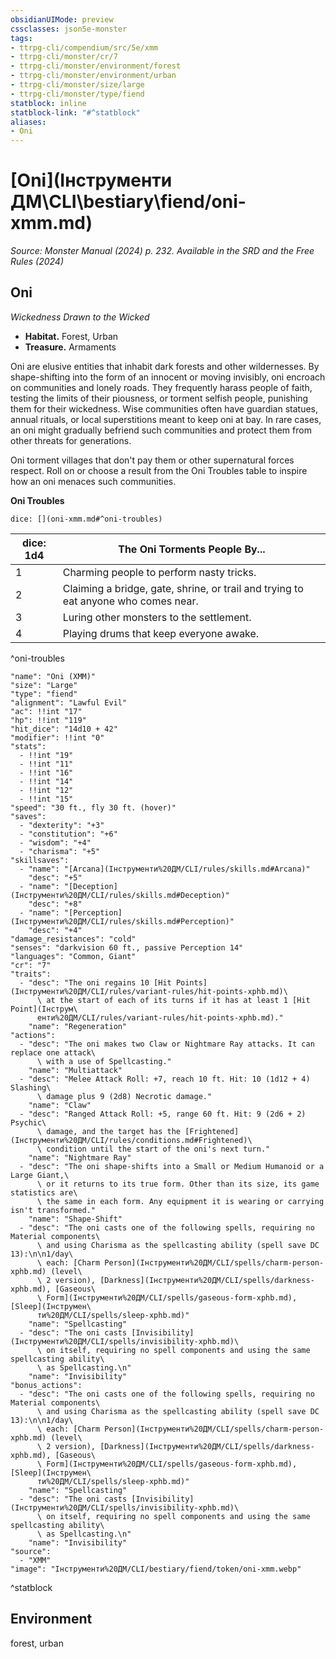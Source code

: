 ```yaml
---
obsidianUIMode: preview
cssclasses: json5e-monster
tags:
- ttrpg-cli/compendium/src/5e/xmm
- ttrpg-cli/monster/cr/7
- ttrpg-cli/monster/environment/forest
- ttrpg-cli/monster/environment/urban
- ttrpg-cli/monster/size/large
- ttrpg-cli/monster/type/fiend
statblock: inline
statblock-link: "#^statblock"
aliases:
- Oni
---
```

# [Oni](Інструменти ДМ\CLI\bestiary\fiend/oni-xmm.md)
*Source: Monster Manual (2024) p. 232. Available in the <span title='Systems Reference Document (5.2)'>SRD</span> and the Free Rules (2024)*  

## Oni

*Wickedness Drawn to the Wicked*

- **Habitat.** Forest, Urban  
- **Treasure.** Armaments  

Oni are elusive entities that inhabit dark forests and other wildernesses. By shape-shifting into the form of an innocent or moving invisibly, oni encroach on communities and lonely roads. They frequently harass people of faith, testing the limits of their piousness, or torment selfish people, punishing them for their wickedness. Wise communities often have guardian statues, annual rituals, or local superstitions meant to keep oni at bay. In rare cases, an oni might gradually befriend such communities and protect them from other threats for generations.

Oni torment villages that don't pay them or other supernatural forces respect. Roll on or choose a result from the Oni Troubles table to inspire how an oni menaces such communities.

**Oni Troubles**

`dice: [](oni-xmm.md#^oni-troubles)`

| dice: 1d4 | The Oni Torments People By... |
|-----------|-------------------------------|
| 1 | Charming people to perform nasty tricks. |
| 2 | Claiming a bridge, gate, shrine, or trail and trying to eat anyone who comes near. |
| 3 | Luring other monsters to the settlement. |
| 4 | Playing drums that keep everyone awake. |
^oni-troubles

```statblock
"name": "Oni (XMM)"
"size": "Large"
"type": "fiend"
"alignment": "Lawful Evil"
"ac": !!int "17"
"hp": !!int "119"
"hit_dice": "14d10 + 42"
"modifier": !!int "0"
"stats":
  - !!int "19"
  - !!int "11"
  - !!int "16"
  - !!int "14"
  - !!int "12"
  - !!int "15"
"speed": "30 ft., fly 30 ft. (hover)"
"saves":
  - "dexterity": "+3"
  - "constitution": "+6"
  - "wisdom": "+4"
  - "charisma": "+5"
"skillsaves":
  - "name": "[Arcana](Інструменти%20ДМ/CLI/rules/skills.md#Arcana)"
    "desc": "+5"
  - "name": "[Deception](Інструменти%20ДМ/CLI/rules/skills.md#Deception)"
    "desc": "+8"
  - "name": "[Perception](Інструменти%20ДМ/CLI/rules/skills.md#Perception)"
    "desc": "+4"
"damage_resistances": "cold"
"senses": "darkvision 60 ft., passive Perception 14"
"languages": "Common, Giant"
"cr": "7"
"traits":
  - "desc": "The oni regains 10 [Hit Points](Інструменти%20ДМ/CLI/rules/variant-rules/hit-points-xphb.md)\
      \ at the start of each of its turns if it has at least 1 [Hit Point](Інструм\
      енти%20ДМ/CLI/rules/variant-rules/hit-points-xphb.md)."
    "name": "Regeneration"
"actions":
  - "desc": "The oni makes two Claw or Nightmare Ray attacks. It can replace one attack\
      \ with a use of Spellcasting."
    "name": "Multiattack"
  - "desc": "Melee Attack Roll: +7, reach 10 ft. Hit: 10 (1d12 + 4) Slashing\
      \ damage plus 9 (2d8) Necrotic damage."
    "name": "Claw"
  - "desc": "Ranged Attack Roll: +5, range 60 ft. Hit: 9 (2d6 + 2) Psychic\
      \ damage, and the target has the [Frightened](Інструменти%20ДМ/CLI/rules/conditions.md#Frightened)\
      \ condition until the start of the oni's next turn."
    "name": "Nightmare Ray"
  - "desc": "The oni shape-shifts into a Small or Medium Humanoid or a Large Giant,\
      \ or it returns to its true form. Other than its size, its game statistics are\
      \ the same in each form. Any equipment it is wearing or carrying isn't transformed."
    "name": "Shape-Shift"
  - "desc": "The oni casts one of the following spells, requiring no Material components\
      \ and using Charisma as the spellcasting ability (spell save DC 13):\n\n1/day\
      \ each: [Charm Person](Інструменти%20ДМ/CLI/spells/charm-person-xphb.md) (level\
      \ 2 version), [Darkness](Інструменти%20ДМ/CLI/spells/darkness-xphb.md), [Gaseous\
      \ Form](Інструменти%20ДМ/CLI/spells/gaseous-form-xphb.md), [Sleep](Інструмен\
      ти%20ДМ/CLI/spells/sleep-xphb.md)"
    "name": "Spellcasting"
  - "desc": "The oni casts [Invisibility](Інструменти%20ДМ/CLI/spells/invisibility-xphb.md)\
      \ on itself, requiring no spell components and using the same spellcasting ability\
      \ as Spellcasting.\n"
    "name": "Invisibility"
"bonus_actions":
  - "desc": "The oni casts one of the following spells, requiring no Material components\
      \ and using Charisma as the spellcasting ability (spell save DC 13):\n\n1/day\
      \ each: [Charm Person](Інструменти%20ДМ/CLI/spells/charm-person-xphb.md) (level\
      \ 2 version), [Darkness](Інструменти%20ДМ/CLI/spells/darkness-xphb.md), [Gaseous\
      \ Form](Інструменти%20ДМ/CLI/spells/gaseous-form-xphb.md), [Sleep](Інструмен\
      ти%20ДМ/CLI/spells/sleep-xphb.md)"
    "name": "Spellcasting"
  - "desc": "The oni casts [Invisibility](Інструменти%20ДМ/CLI/spells/invisibility-xphb.md)\
      \ on itself, requiring no spell components and using the same spellcasting ability\
      \ as Spellcasting.\n"
    "name": "Invisibility"
"source":
  - "XMM"
"image": "Інструменти%20ДМ/CLI/bestiary/fiend/token/oni-xmm.webp"
```
^statblock

## Environment

forest, urban